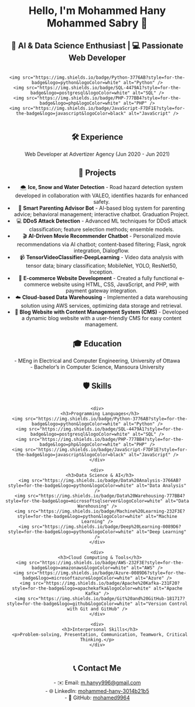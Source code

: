 <div style="text-align: center;">

  <h1>Hello, I'm Mohammed Hany Mohammed Sabry 🌟</h1>

  <h2>🧠 AI & Data Science Enthusiast | 💻 Passionate Web Developer</h2>

  <div style="display: flex; justify-content: center; align-items: center; gap: 20px; margin-top: 20px;">

    <img src="https://img.shields.io/badge/Python-3776AB?style=for-the-badge&logo=python&logoColor=white" alt="Python" />
    <img src="https://img.shields.io/badge/SQL-4479A1?style=for-the-badge&logo=postgresql&logoColor=white" alt="SQL" />
    <img src="https://img.shields.io/badge/PHP-777BB4?style=for-the-badge&logo=php&logoColor=white" alt="PHP" />
    <img src="https://img.shields.io/badge/JavaScript-F7DF1E?style=for-the-badge&logo=javascript&logoColor=black" alt="JavaScript" />

  </div>

  <h2>🛠️ Experience</h2>

  <p>Web Developer at Advertizer Agency (Jun 2020 - Jun 2021)</p>

  <h2>🚀 Projects</h2>

  <ul>
    <li>🌨️ <b>Ice, Snow and Water Detection</b> - Road hazard detection system developed in collaboration with VALEO, identifies hazards for enhanced safety.</li>
    <li>🤖 <b>Smart Parenting Advisor Bot</b> - AI-based blog system for parenting advice; behavioral management; interactive chatbot. Graduation Project.</li>
    <li>💻 <b>DDoS Attack Detection</b> - Advanced ML techniques for DDoS attack classification; feature selection methods; ensemble models.</li>
    <li>🎬 <b>AI-Driven Movie Recommender Chatbot</b> - Personalized movie recommendations via AI chatbot; content-based filtering; Flask, ngrok integration, Dialogflow.</li>
    <li>📹 <b>TensorVideoClassifier-DeepLearning</b> - Video data analysis with tensor data; binary classification; MobileNet, YOLO, ResNet50, Inception.</li>
    <li>🛒 <b>E-commerce Website Development</b> - Created a fully functional e-commerce website using HTML, CSS, JavaScript, and PHP, with payment gateway integration.</li>
    <li>☁️ <b>Cloud-based Data Warehousing</b> - Implemented a data warehousing solution using AWS services, optimizing data storage and retrieval.</li>
    <li>📝 <b>Blog Website with Content Management System (CMS)</b> - Developed a dynamic blog website with a user-friendly CMS for easy content management.</li>
  </ul>

  <h2>🎓 Education</h2>

  <p>
    - MEng in Electrical and Computer Engineering, University of Ottawa<br>
    - Bachelor’s in Computer Science, Mansoura University
  </p>

  <h2>🛡️ Skills</h2>

  <div style="display: flex; justify-content: space-around; align-items: center; flex-wrap: wrap; gap: 20px; margin-top: 20px;">

    <div>
      <h3>Programming Languages</h3>
      <img src="https://img.shields.io/badge/Python-3776AB?style=for-the-badge&logo=python&logoColor=white" alt="Python" />
      <img src="https://img.shields.io/badge/SQL-4479A1?style=for-the-badge&logo=postgresql&logoColor=white" alt="SQL" />
      <img src="https://img.shields.io/badge/PHP-777BB4?style=for-the-badge&logo=php&logoColor=white" alt="PHP" />
      <img src="https://img.shields.io/badge/JavaScript-F7DF1E?style=for-the-badge&logo=javascript&logoColor=black" alt="JavaScript" />
    </div>

    <div>
      <h3>Data Science & AI</h3>
      <img src="https://img.shields.io/badge/Data%20Analysis-3766AB?style=for-the-badge&logo=python&logoColor=white" alt="Data Analysis" />
      <img src="https://img.shields.io/badge/Data%20Warehousing-777BB4?style=for-the-badge&logo=microsoftsqlserver&logoColor=white" alt="Data Warehousing" />
      <img src="https://img.shields.io/badge/Machine%20Learning-232F3E?style=for-the-badge&logo=python&logoColor=white" alt="Machine Learning" />
      <img src="https://img.shields.io/badge/Deep%20Learning-0089D6?style=for-the-badge&logo=python&logoColor=white" alt="Deep Learning" />
    </div>

    <div>
      <h3>Cloud Computing & Tools</h3>
      <img src="https://img.shields.io/badge/AWS-232F3E?style=for-the-badge&logo=amazonaws&logoColor=white" alt="AWS" />
      <img src="https://img.shields.io/badge/Azure-0089D6?style=for-the-badge&logo=microsoftazure&logoColor=white" alt="Azure" />
      <img src="https://img.shields.io/badge/Apache%20Kafka-231F20?style=for-the-badge&logo=apachekafka&logoColor=white" alt="Apache Kafka" />
      <img src="https://img.shields.io/badge/Git%20and%20GitHub-181717?style=for-the-badge&logo=github&logoColor=white" alt="Version Control with Git and GitHub" />
    </div>

    <div>
      <h3>Interpersonal Skills</h3>
      <p>Problem-solving, Presentation, Communication, Teamwork, Critical Thinking.</p>
    </div>

  </div>

  <h2>📞 Contact Me</h2>

  <p>
    - ✉️ Email: <a href="mailto:m.hanyy996@gmail.com">m.hanyy996@gmail.com</a><br>
    - 🌐 LinkedIn: <a href="https://www.linkedin.com/in/mohammed-hany-3014b21b5/">mohammed-hany-3014b21b5</a><br>
    - 🐙 GitHub: <a href="https://github.com/mohamed9964/">mohamed9964</a>
  </p>

</div>

<style>
  /* Add your own custom CSS styles here for further enhancements */
  h1, h2 {
    animation: bounce 1s infinite alternate;
  }

  @keyframes bounce {
    from {
      transform: translateY(0);
    }
    to {
      transform: translateY(-10px);
    }
  }
</style>
  
